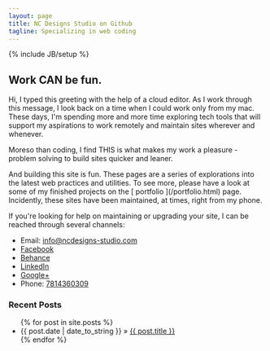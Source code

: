 ```yaml
---
layout: page
title: NC Designs Studio on Github
tagline: Specializing in web coding
---
```

{% include JB/setup %}

<article class="flex-container">
<h2 class="flex-item">
Work CAN be fun.
</h2>
<p class="flex-item">
Hi, I typed this greeting with the help of a cloud editor. As I work through this message, I look back on a time when I could work only from my mac. These days, I'm spending more and more time exploring tech tools that will support my aspirations to work remotely and maintain sites wherever and whenever.
</p>
<p class="flex-item">
Moreso than coding, I find THIS is what makes my work a pleasure - problem solving to build sites quicker and leaner.
</p>
<p class="flex-item">
And building this site is fun. These pages are a series of explorations into the latest web practices and utilities. To see more, please have a look at some of my finished projects on the [ portfolio ](/portfolio.html) page. Incidently, these sites have been maintained, at times, right from my phone.
</p>
<p class="flex-item">
If you're looking for help on maintaining or upgrading your site, I can be reached through several channels:
</p>
<ul class="flex-item">
<li>Email: <a href="mailto:info@ncdesigns-studio.com">info@ncdesigns-studio.com</a></li>
<li><a href="https://www.facebook.com/ncdesignsstudi0">Facebook</a></li>
<li><a href="https://www.behance.net/ncdesigns">Behance</a></li>
<li><a href="https://www.linkedin.com/pub/nelson-correia/10/493/b14">LinkedIn</a></li>
<li><a href="https://plus.google.com/+Ncdesigns-studio">Google+</a></li>
<li>Phone: <a href="tel:7814360309">7814360309</a></li>
</ul>
</article>
<article>
<h3>Recent Posts</h3>
<ul class="posts">
  {% for post in site.posts %}
    <li><span>{{ post.date | date_to_string }}</span> &raquo; <a href="{{ BASE_PATH }}{{ post.url }}">{{ post.title }}</a></li>
  {% endfor %}
</ul>
</article>
